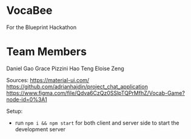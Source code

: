 # VocaBee
For the Blueprint Hackathon

# Team Members
Daniel Gao
Grace Pizzini
Hao Teng
Eloise Zeng

Sources:
https://material-ui.com/
https://github.com/adrianhajdin/project_chat_application
https://www.figma.com/file/Qdva6CzQz0SSlpTQPrMfhZ/Vocab-Game?node-id=0%3A1

Setup:
- run ```npm i && npm start``` for both client and server side to start the development server
